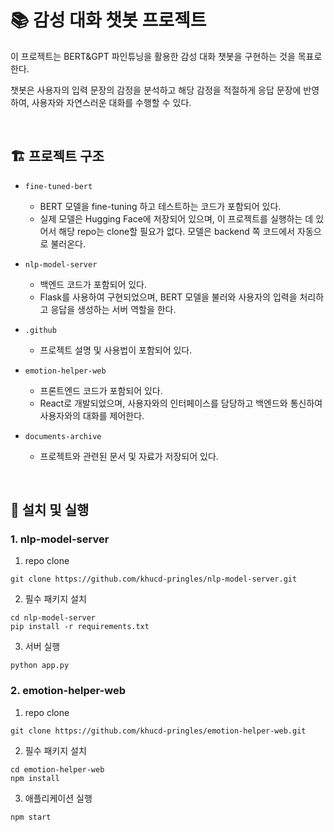 # 📚 감성 대화 챗봇 프로젝트

 이 프로젝트는 BERT&GPT 파인튜닝을 활용한 감성 대화 챗봇을 구현하는 것을 목표로 한다.
 
 챗봇은 사용자의 입력 문장의 감정을 분석하고 해당 감정을 적절하게 응답 문장에 반영하여, 사용자와 자연스러운 대화를 수행할 수 있다.

<br>

## 🏗️ 프로젝트 구조

* `fine-tuned-bert`
  - BERT 모델을 fine-tuning 하고 테스트하는 코드가 포함되어 있다. 
  - 실제 모델은 Hugging Face에 저장되어 있으며, 이 프로젝트를 실행하는 데 있어서 해당 repo는 clone할 필요가 없다. 모델은 backend 쪽 코드에서 자동으로 불러온다.

* `nlp-model-server`
  - 백엔드 코드가 포함되어 있다. 
  - Flask를 사용하여 구현되었으며, BERT 모델을 불러와 사용자의 입력을 처리하고 응답을 생성하는 서버 역할을 한다.

* `.github`
  - 프로젝트 설명 및 사용법이 포함되어 있다.

* `emotion-helper-web`
  - 프론트엔드 코드가 포함되어 있다. 
  - React로 개발되었으며, 사용자와의 인터페이스를 담당하고 백엔드와 통신하여 사용자와의 대화를 제어한다.

* `documents-archive`
  - 프로젝트와 관련된 문서 및 자료가 저장되어 있다.

<br>

## 🏃 설치 및 실행

### 1. nlp-model-server
1. repo clone
```shell
git clone https://github.com/khucd-pringles/nlp-model-server.git
```
2. 필수 패키지 설치
```shell
cd nlp-model-server
pip install -r requirements.txt
```
3. 서버 실행
```shell
python app.py
```

### 2. emotion-helper-web
1. repo clone
```shell
git clone https://github.com/khucd-pringles/emotion-helper-web.git
```
2. 필수 패키지 설치
```shell
cd emotion-helper-web
npm install
```
3. 애플리케이션 실행
```shell
npm start
```
